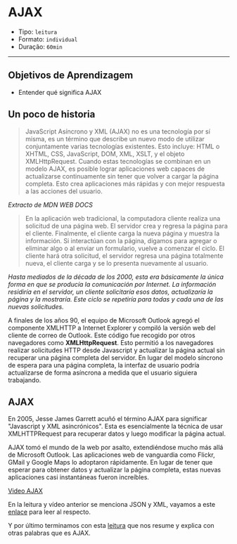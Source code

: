 # AJAX

- Tipo: `leitura`
- Formato: `individual`
- Duração: `60min`

***

## Objetivos de Aprendizagem

- Entender qué significa AJAX

## Un poco de historia

> JavaScript Asíncrono y XML (AJAX) no es una tecnología por sí misma,
> es un término que describe un nuevo modo de utilizar conjuntamente varias
> tecnologías existentes. Esto incluye: HTML o XHTML, CSS, JavaScript, DOM,
> XML, XSLT, y el objeto XMLHttpRequest. Cuando estas tecnologías se combinan
> en un modelo AJAX, es posible lograr aplicaciones web capaces de actualizarse
> continuamente sin tener que volver a cargar la página completa. Esto crea
> aplicaciones más rápidas y con mejor respuesta a las acciones del usuario.

_Extracto de MDN WEB DOCS_

>En la aplicación web tradicional, la computadora cliente realiza una solicitud
>de una página web. El servidor crea y regresa la página para el cliente.
>Finalmente, el cliente carga la nueva página y muestra la información.
>Si interactúan con la página, digamos para agregar o eliminar algo o al enviar
>un formulario, vuelve a comenzar el ciclo. El cliente hará otra solicitud,
>el servidor regresa una página totalmente nueva, el cliente carga y se
>lo presenta nuevamente al usuario.

_Hasta mediados de la década de los 2000, esta era básicamente la única forma
en que se producía la comunicación por Internet. La información residiría en
el servidor, un cliente solicitaría esos datos, actualizaría la página y
la mostraría. Este ciclo se repetiría para todas y cada una de las
nuevas solicitudes._

A finales de los años 90, el equipo de Microsoft Outlook agregó el componente
XMLHTTP a Internet Explorer y compiló la versión web del cliente de correo de
Outlook. Este código fue recogido por otros navegadores como
**XMLHttpRequest**. Esto permitió a los navegadores realizar solicitudes HTTP
desde Javascript y actualizar la página actual sin recuperar una página
completa del servidor. En lugar del modelo síncrono de espera para una página
completa, la interfaz de usuario podría actualizarse de forma asíncrona a
medida que el usuario siguiera trabajando.

## AJAX

En 2005, Jesse James Garrett acuñó el término AJAX para significar
"Javascript y XML asincrónicos". Esta es esencialmente la técnica de usar
XMLHTTPRequest para recuperar datos y luego modificar la página actual.

AJAX tomó el mundo de la web por asalto, extendiéndose mucho más allá de
Microsoft Outlook. Las aplicaciones web de vanguardia como Flickr, GMail y
Google Maps lo adoptaron rápidamente. En lugar de tener que esperar para
obtener datos y actualizar la página completa, estas nuevas aplicaciones
casi instantáneas fueron increíbles.

[Video AJAX](https://www.youtube.com/watch?v=_ybgWmSCAu8)

En la leitura y vídeo anterior se menciona JSON y XML, vayamos a este [enlace](https://medium.com/laboratoria-how-to/como-enviar-y-recibir-información-en-internet-json-y-xml-456d5109e885)
para leer al respecto.

Y por último terminamos con esta [leitura](https://medium.com/laboratoria-how-to/entendiendo-como-funciona-el-internet-parte-ajax-c993f9802e72)
que nos resume y explica con otras palabras que es AJAX.
